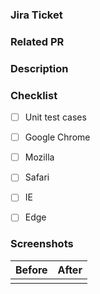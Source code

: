 ### Jira Ticket

### Related PR

### Description



### Checklist
- [ ] Unit test cases
- [ ] Google Chrome
- [ ] Mozilla 
- [ ] Safari
- [ ] IE 
- [ ] Edge


### Screenshots
| Before | After |
|--------|-------|
| <img>  | <img> |
